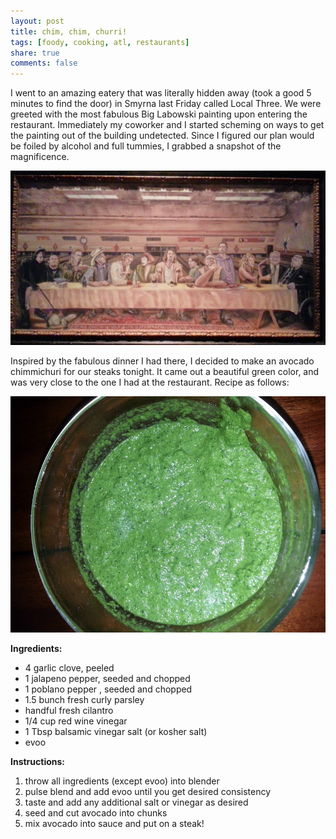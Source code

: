 ```yaml
---
layout: post
title: chim, chim, churri!
tags: [foody, cooking, atl, restaurants]
share: true
comments: false
---
```

I went to an amazing eatery that was literally hidden away (took a good 5 minutes to find the door) in Smyrna last Friday called Local Three. We were greeted with the most fabulous Big Labowski painting upon entering the restaurant. Immediately my coworker and I started scheming on ways to get the painting out of the building undetected. Since I figured our plan would be foiled by alcohol and full tummies, I grabbed a snapshot of the magnificence.

![The dude's last dinner](/images/dude_supper.jpg)

Inspired by the fabulous dinner I had there, I decided to make an avocado chimmichuri for our steaks tonight.  It came out a beautiful green color, and was very close to the one I had at the restaurant.  Recipe as follows:

![Avocado Chimmichur](/images/cado_chimi.jpg)

**Ingredients:**

* 4 garlic clove, peeled
* 1 jalapeno pepper, seeded and chopped
* 1 poblano pepper , seeded and chopped
* 1.5 bunch fresh curly parsley
* handful fresh cilantro
* 1/4  cup red wine vinegar
* 1 Tbsp balsamic vinegar salt (or kosher salt)
* evoo

**Instructions:**

1. throw all ingredients (except evoo) into blender
2. pulse blend and add evoo until you get desired consistency
3. taste and add any additional salt or vinegar as desired
4. seed and cut avocado into chunks
5. mix avocado into sauce and put on a steak!
